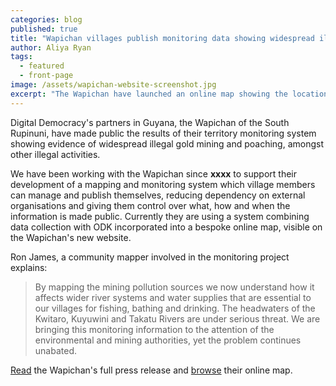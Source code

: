 ```yaml
---
categories: blog
published: true
title: "Wapichan villages publish monitoring data showing widespread illegal mining"
author: Aliya Ryan
tags:
  - featured
  - front-page
image: /assets/wapichan-website-screenshot.jpg
excerpt: "The Wapichan have launched an online map showing the locations and impacts of illegal gold mining within their territory."
---
```


Digital Democracy's partners in Guyana, the Wapichan of the South Rupinuni, have made public the results of their territory monitoring system showing evidence of widespread illegal gold mining and poaching, amongst other illegal activities.

We have been working with the Wapichan since **xxxx** to support their development of a mapping and monitoring system which village members can manage and publish themselves, reducing dependency on external organisations and giving them control over what, how and when the information is made public. Currently they are using a system combining data collection with ODK incorporated into a bespoke online map, visible on the Wapichan's new website.

Ron James, a community mapper involved in the monitoring project explains:

> By mapping the mining pollution sources we now understand how it affects wider river systems and water supplies that are essential to our villages for fishing, bathing and drinking. The headwaters of the Kwitaro, Kuyuwini and Takatu Rivers are under serious threat. We are bringing this monitoring information to the attention of the environmental and mining authorities, yet the problem continues unabated.

[Read](http://wapichanao.communitylands.org/1505782363043-srdc-press-release-sept-19-community-monitorig-and-web-site-news-pdf.pdf) the Wapichan's full press release and [browse](http://wapichanao.communitylands.org/static-maps) their online map.
